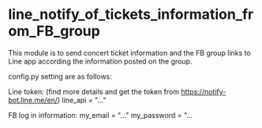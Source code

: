 # line_notify_of_tickets_information_from_FB_group

This module is to send concert ticket information and the FB group links to Line app according the information posted on the group.

config.py setting are as follows:

Line token: (find more details and get the token from https://notify-bot.line.me/en/)
line_api = "..."

FB log in information:
my_email = "..."
my_password = "...
